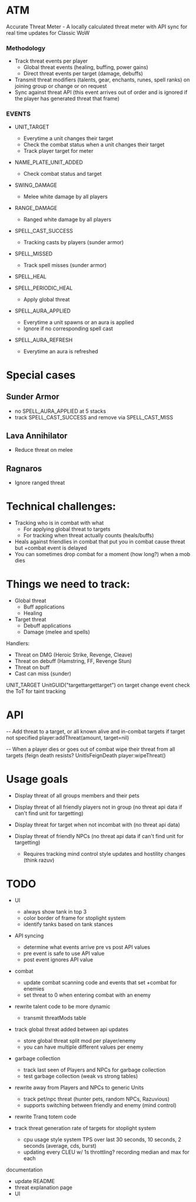 # ATM
Accurate Threat Meter - A locally calculated threat meter with API sync for real time updates for Classic WoW


### Methodology

* Track threat events per player
  * Global threat events (healing, buffing, power gains)
  * Direct threat events per target (damage, debuffs)
* Transmit threat modifiers (talents, gear, enchants, runes, spell ranks) on joining group or change or on request
* Sync against threat API (this event arrives out of order and is ignored if the player has generated threat that frame)





### EVENTS
* UNIT_TARGET
    * Everytime a unit changes their target
    * Check the combat status when a unit changes their target
    * Track player target for meter
* NAME_PLATE_UNIT_ADDED
    * Check combat status and target

* SWING_DAMAGE
    * Melee white damage by all players
* RANGE_DAMAGE
    * Ranged white damage by all players

* SPELL_CAST_SUCCESS
    * Tracking casts by players (sunder armor)
* SPELL_MISSED
    * Track spell misses (sunder armor)

* SPELL_HEAL
* SPELL_PERIODIC_HEAL
    * Apply global threat

* SPELL_AURA_APPLIED
    * Everytime a unit spawns or an aura is applied
    * Ignore if no corresponding spell cast
* SPELL_AURA_REFRESH
    * Everytime an aura is refreshed


# Special cases
## Sunder Armor
* no SPELL_AURA_APPLIED at 5 stacks
* track SPELL_CAST_SUCCESS and remove via SPELL_CAST_MISS

## Lava Annihilator
* Reduce threat on melee

## Ragnaros
* Ignore ranged threat


# Technical challenges:
* Tracking who is in combat with what
    * For applying global threat to targets
    * For tracking when threat actually counts (heals/buffs)
* Heals against friendlies in combat that put you in combat cause threat but +combat event is delayed
* You can sometimes drop combat for a moment (how long?) when a mob dies




# Things we need to track:
* Global threat
    * Buff applications
    * Healing
* Target threat
    * Debuff applications
    * Damage (melee and spells)

Handlers:
* Threat on DMG (Heroic Strike, Revenge, Cleave)
* Threat on debuff (Hamstring, FF, Revenge Stun)
* Threat on buff
* Cast can miss (sunder)





UNIT_TARGET
UnitGUID("targettargettarget")
on target change event check the ToT for taint tracking



# API

-- Add threat to a target, or all known alive and in-combat targets if target not specified
player:addThreat(amount, target=nil)

-- When a player dies or goes out of combat wipe their threat from all targets (feign death resists? UnitIsFeignDeath
player:wipeThreat()


# Usage goals
- Display threat of all groups members and their pets
- Display threat of all friendly players not in group (no threat api data if can't find unit for targetting)

- Display threat for target when not incombat with (no threat api data)
- Display threat of friendly NPCs (no threat api data if can't find unit for targetting)
    - Requires tracking mind control style updates and hostility changes (think razuv)


# TODO

* UI
    - always show tank in top 3
    - color border of frame for stoplight system
    - identify tanks based on tank stances

* API syncing
    - determine what events arrive pre vs post API values
    - pre event is safe to use API value
    - post event ignores API value

* combat
    - update combat scanning code and events that set +combat for enemies
    - set threat to 0 when entering combat with an enemy
* rewrite talent code to be more dynamic
    - transmit threatMods table
* track global threat added between api updates
    - store global threat split mod per player/enemy
    - you can have multiple different values per enemy
* garbage collection
    - track last seen of Players and NPCs for garbage collection
    - test garbage collection (weak vs strong tables)
* rewrite away from Players and NPCs to generic Units
    - track pet/npc threat (hunter pets, random NPCs, Razuvious)
    - supports switching between friendly and enemy (mind control)
* rewrite Tranq totem code
* track threat generation rate of targets for stoplight system
    - cpu usage style system TPS over last 30 seconds, 10 seconds, 2 seconds (average, cds, burst)
    - updating every CLEU w/ 1s throttling? recording median and max for each

documentation
* update README
* threat explanation page
* UI